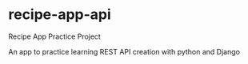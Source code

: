 # recipe-app-api
Recipe App Practice Project

An app to practice learning REST API creation with python and Django
